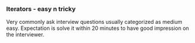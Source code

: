 ### Iterators - easy n tricky 

Very commonly ask interview questions usually categorized as medium easy.
Expectation is solve it within 20 minutes to have good impression on 
the interviewer. 